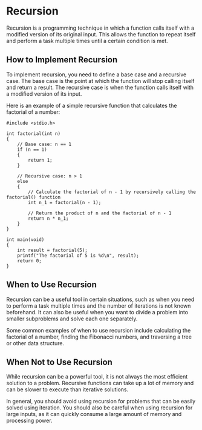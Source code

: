 # Recursion

Recursion is a programming technique in which a function calls itself with a modified version of its original input. This allows the function to repeat itself and perform a task multiple times until a certain condition is met.

## How to Implement Recursion

To implement recursion, you need to define a base case and a recursive case. The base case is the point at which the function will stop calling itself and return a result. The recursive case is when the function calls itself with a modified version of its input.

Here is an example of a simple recursive function that calculates the factorial of a number:
```
#include <stdio.h>

int factorial(int n)
{
    // Base case: n == 1
    if (n == 1)
    {
        return 1;
    }

    // Recursive case: n > 1
    else
    {
        // Calculate the factorial of n - 1 by recursively calling the factorial() function
        int n_1 = factorial(n - 1);

        // Return the product of n and the factorial of n - 1
        return n * n_1;
    }
}

int main(void)
{
    int result = factorial(5);
    printf("The factorial of 5 is %d\n", result);
    return 0;
}
```

## When to Use Recursion

Recursion can be a useful tool in certain situations, such as when you need to perform a task multiple times and the number of iterations is not known beforehand. It can also be useful when you want to divide a problem into smaller subproblems and solve each one separately.

Some common examples of when to use recursion include calculating the factorial of a number, finding the Fibonacci numbers, and traversing a tree or other data structure.

## When Not to Use Recursion

While recursion can be a powerful tool, it is not always the most efficient solution to a problem. Recursive functions can take up a lot of memory and can be slower to execute than iterative solutions.

In general, you should avoid using recursion for problems that can be easily solved using iteration. You should also be careful when using recursion for large inputs, as it can quickly consume a large amount of memory and processing power.
